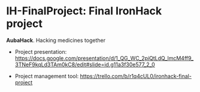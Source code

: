 # IH-FinalProject: Final IronHack project
**AubaHack**. Hacking medicines together

* Project presentation: https://docs.google.com/presentation/d/1_QG_WC_2piQtLdQ_lmcM4ff9_3TNeF9kqLd3TAm0kC8/edit#slide=id.g11a3f30e577_2_0

* Project management tool: https://trello.com/b/r1q4cUL0/ironhack-final-project
